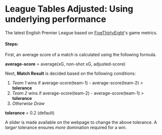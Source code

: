 # League Tables Adjusted: Using underlying performance

The latest English Premier League based on [FiveThirtyEight](https://projects.fivethirtyeight.com/soccer-predictions/)'s game metrics.

#### Steps:

First, an average score of a match is calculated using the following formula.

**average-score** = average(xG, non-shot xG, adjusted-score)

Next, **Match Result** is decided based on the following conditions:

1. *Team 1* wins if average-score(team-1) - average-score(team-2) > **tolerance**
2. *Team 2* wins if average-score(team-2) - average-score(team-1) > **tolerance**
3. *Otherwise Draw*

**tolerance** = 0.2 (default)

A slider is made available on the webpage to change the above tolerance. A _larger_ tolerance ensures _more_ domination required for a win.

